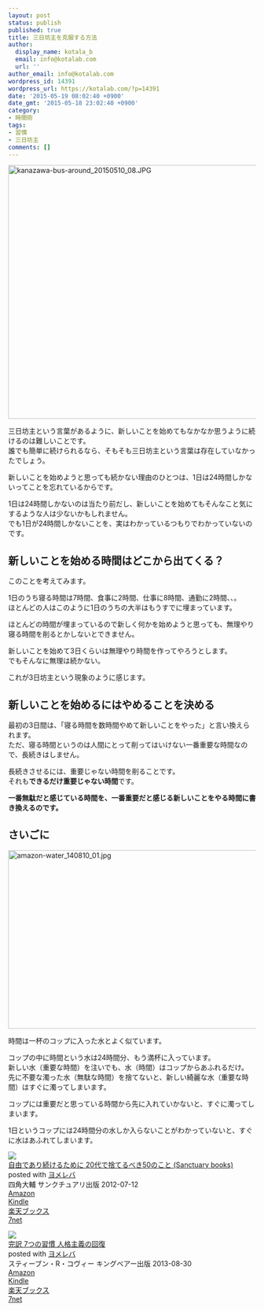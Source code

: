 ```yaml
---
layout: post
status: publish
published: true
title: 三日坊主を克服する方法
author:
  display_name: kotala_b
  email: info@kotalab.com
  url: ''
author_email: info@kotalab.com
wordpress_id: 14391
wordpress_url: https://kotalab.com/?p=14391
date: '2015-05-19 08:02:40 +0900'
date_gmt: '2015-05-18 23:02:40 +0900'
category:
- 時間術
tags:
- 習慣
- 三日坊主
comments: []
---
```

<p><img src="https://kotalab.com/wp-content/uploads/2015/05/kanazawa-bus-around_20150510_08-780x516.jpg" alt="kanazawa-bus-around_20150510_08.JPG" width="780" height="516" class="aligncenter size-large wp-image-14315" /></p>
<p>三日坊主という言葉があるように、新しいことを始めてもなかなか思うように続けるのは難しいことです。<br />
誰でも簡単に続けられるなら、そもそも三日坊主という言葉は存在していなかったでしょう。</p>
<p>新しいことを始めようと思っても続かない理由のひとつは、1日は24時間しかないってことを忘れているからです。</p>
<p>1日は24時間しかないのは当たり前だし、新しいことを始めてもそんなこと気にするような人は少ないかもしれません。<br />
でも1日が24時間しかないことを、実はわかっているつもりでわかっていないのです。</p>
<p><!--more--></p>
<h2>新しいことを始める時間はどこから出てくる？</h2>
<p>このことを考えてみます。</p>
<p>1日のうち寝る時間は7時間、食事に2時間、仕事に8時間、通勤に2時間、、。<br />
ほとんどの人はこのように1日のうちの大半はもうすでに埋まっています。</p>
<p>ほとんどの時間が埋まっているので新しく何かを始めようと思っても、無理やり寝る時間を削るとかしないとできません。</p>
<p>新しいことを始めて3日くらいは無理やり時間を作ってやろうとします。<br />
でもそんなに無理は続かない。</p>
<p>これが3日坊主という現象のように感じます。</p>
<h2>新しいことを始めるにはやめることを決める</h2>
<p>最初の3日間は、「寝る時間を数時間やめて新しいことをやった」と言い換えられます。<br />
ただ、<span class="b">寝る時間というのは人間にとって削ってはいけない一番重要な時間</span>なので、長続きはしません。</p>
<p>長続きさせるには、重要じゃない時間を削ることです。<br />
それも<strong>できるだけ重要じゃない時間</strong>です。</p>
<p><strong>一番無駄だと感じている時間を、一番重要だと感じる新しいことをやる時間に書き換えるのです。</strong></p>
<h2>さいごに</h2>
<p><img src="https://kotalab.com/wp-content/uploads/amazon-water_140810_01-546x363.jpg" alt="amazon-water_140810_01.jpg" width="546" height="363" class="aligncenter size-large wp-image-13363" /></p>
<p>時間は一杯のコップに入った水とよく似ています。</p>
<p>コップの中に時間という水は24時間分、もう満杯に入っています。<br />
新しい水（重要な時間）を注いでも、水（時間）はコップからあふれるだけ。<br />
先に不要な濁った水（無駄な時間）を捨てないと、新しい綺麗な水（重要な時間）はすぐに濁ってしまいます。</p>
<p>コップには重要だと思っている時間から先に入れていかないと、すぐに濁ってしまいます。</p>
<p>1日というコップには24時間分の水しか入らないことがわかっていないと、すぐに水はあふれてしまいます。</p>
<div class="booklink-box">
<div class="booklink-image"><a href="https://www.amazon.co.jp/exec/obidos/asin/4861139716/same-22/" rel="nofollow" target="_blank"><img src="https://images-fe.ssl-images-amazon.com/images/I/41ZG9kjLQGL._SL160_.jpg" style="border: none;" /></a></div>
<div class="booklink-info">
<div class="booklink-name"><a href="https://www.amazon.co.jp/exec/obidos/asin/4861139716/same-22/" rel="nofollow" target="_blank">自由であり続けるために 20代で捨てるべき50のこと (Sanctuary books)</a>
<div class="booklink-powered-date">posted with <a href="https://yomereba.com" rel="nofollow" target="_blank">ヨメレバ</a></div>
</div>
<div class="booklink-detail">四角大輔 サンクチュアリ出版 2012-07-12    </div>
<div class="booklink-link2">
<div class="shoplinkamazon"><a href="https://www.amazon.co.jp/exec/obidos/asin/4861139716/same-22/" rel="nofollow" target="_blank">Amazon</a></div>
<div class="shoplinkkindle"><a href="https://www.amazon.co.jp/exec/obidos/ASIN/B00IUE8QRC/same-22/" rel="nofollow" target="_blank">Kindle</a></div>
<div class="shoplinkrakuten"><a href="http://c.af.moshimo.com/af/c/click?a_id=374939&p_id=56&pc_id=56&pl_id=637&s_v=b5Rz2P0601xu&url=http%3A%2F%2Fbooks.rakuten.co.jp%2Frb%2F11731716%2F" rel="nofollow" target="_blank">楽天ブックス</a><img src="http://i.af.moshimo.com/af/i/impression?a_id=374939&p_id=56&pc_id=56&pl_id=637" width="1" height="1" style="border:none;"></div>
<div class="shoplinkseven"><a href="https://ck.jp.ap.valuecommerce.com/servlet/referral?sid=2967684&pid=881104827&vc_url=http%3A%2F%2Fwww.7netshopping.jp%2Fbooks%2Fsearch_result%2F%3Fctgy%3Dbooks%26code%3D4861139716" target="_blank">7net</a><img src="http://atq.ad.valuecommerce.com/servlet/atq/gifbanner?sid=2967684&pid=881104827" height="1" width="1" border="0"></div>
</p></div>
</div>
<div class="booklink-footer"></div>
</div>
<div class="booklink-box">
<div class="booklink-image"><a href="https://www.amazon.co.jp/exec/obidos/asin/4863940246/same-22/" rel="nofollow" target="_blank"><img src="https://images-fe.ssl-images-amazon.com/images/I/51HRqCnj7SL._SL160_.jpg" style="border: none;" /></a></div>
<div class="booklink-info">
<div class="booklink-name"><a href="https://www.amazon.co.jp/exec/obidos/asin/4863940246/same-22/" rel="nofollow" target="_blank">完訳 7つの習慣 人格主義の回復</a>
<div class="booklink-powered-date">posted with <a href="https://yomereba.com" rel="nofollow" target="_blank">ヨメレバ</a></div>
</div>
<div class="booklink-detail">スティーブン・R・コヴィー キングベアー出版 2013-08-30    </div>
<div class="booklink-link2">
<div class="shoplinkamazon"><a href="https://www.amazon.co.jp/exec/obidos/asin/4863940246/same-22/" rel="nofollow" target="_blank">Amazon</a></div>
<div class="shoplinkkindle"><a href="https://www.amazon.co.jp/exec/obidos/ASIN/B00KFB5DJC/same-22/" rel="nofollow" target="_blank">Kindle</a></div>
<div class="shoplinkrakuten"><a href="http://c.af.moshimo.com/af/c/click?a_id=374939&p_id=56&pc_id=56&pl_id=637&s_v=b5Rz2P0601xu&url=http%3A%2F%2Fbooks.rakuten.co.jp%2Frb%2F12453629%2F" rel="nofollow" target="_blank">楽天ブックス</a><img src="http://i.af.moshimo.com/af/i/impression?a_id=374939&p_id=56&pc_id=56&pl_id=637" width="1" height="1" style="border:none;"></div>
<div class="shoplinkseven"><a href="https://ck.jp.ap.valuecommerce.com/servlet/referral?sid=2967684&pid=881104827&vc_url=http%3A%2F%2Fwww.7netshopping.jp%2Fbooks%2Fsearch_result%2F%3Fctgy%3Dbooks%26code%3D4863940246" target="_blank">7net</a><img src="http://atq.ad.valuecommerce.com/servlet/atq/gifbanner?sid=2967684&pid=881104827" height="1" width="1" border="0"></div>
</p></div>
</div>
<div class="booklink-footer"></div>
</div>
